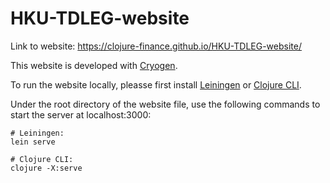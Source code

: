 # HKU-TDLEG-website

Link to website: https://clojure-finance.github.io/HKU-TDLEG-website/

This website is developed with [Cryogen](http://cryogenweb.org/).

To run the website locally, pleasse first install [Leiningen](https://leiningen.org/) or [Clojure CLI](https://clojure.org/guides/deps_and_cli).

Under the root directory of the website file, use the following commands to start the server at localhost:3000:

```
# Leiningen:
lein serve

# Clojure CLI:
clojure -X:serve
```
